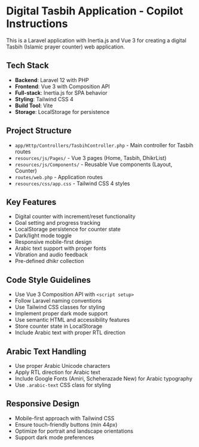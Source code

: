 <!-- Use this file to provide workspace-specific custom instructions to Copilot. For more details, visit https://code.visualstudio.com/docs/copilot/copilot-customization#_use-a-githubcopilotinstructionsmd-file -->

# Digital Tasbih Application - Copilot Instructions

This is a Laravel application with Inertia.js and Vue 3 for creating a digital Tasbih (Islamic prayer counter) web application.

## Tech Stack

-   **Backend**: Laravel 12 with PHP
-   **Frontend**: Vue 3 with Composition API
-   **Full-stack**: Inertia.js for SPA behavior
-   **Styling**: Tailwind CSS 4
-   **Build Tool**: Vite
-   **Storage**: LocalStorage for persistence

## Project Structure

-   `app/Http/Controllers/TasbihController.php` - Main controller for Tasbih routes
-   `resources/js/Pages/` - Vue 3 pages (Home, Tasbih, DhikrList)
-   `resources/js/Components/` - Reusable Vue components (Layout, Counter)
-   `routes/web.php` - Application routes
-   `resources/css/app.css` - Tailwind CSS 4 styles

## Key Features

-   Digital counter with increment/reset functionality
-   Goal setting and progress tracking
-   LocalStorage persistence for counter state
-   Dark/light mode toggle
-   Responsive mobile-first design
-   Arabic text support with proper fonts
-   Vibration and audio feedback
-   Pre-defined dhikr collection

## Code Style Guidelines

-   Use Vue 3 Composition API with `<script setup>`
-   Follow Laravel naming conventions
-   Use Tailwind CSS classes for styling
-   Implement proper dark mode support
-   Use semantic HTML and accessibility features
-   Store counter state in LocalStorage
-   Include Arabic text with proper RTL direction

## Arabic Text Handling

-   Use proper Arabic Unicode characters
-   Apply RTL direction for Arabic text
-   Include Google Fonts (Amiri, Scheherazade New) for Arabic typography
-   Use `.arabic-text` CSS class for styling

## Responsive Design

-   Mobile-first approach with Tailwind CSS
-   Ensure touch-friendly buttons (min 44px)
-   Optimize for portrait and landscape orientations
-   Support dark mode preferences
